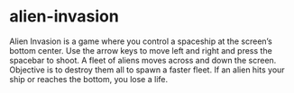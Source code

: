 # alien-invasion
Alien Invasion is a game where you control a spaceship at the screen’s bottom center. Use the arrow keys to move left and right and press the spacebar to shoot. A fleet of aliens moves across and down the screen. Objective is to destroy them all to spawn a faster fleet. If an alien hits your ship or reaches the bottom, you lose a life. 
